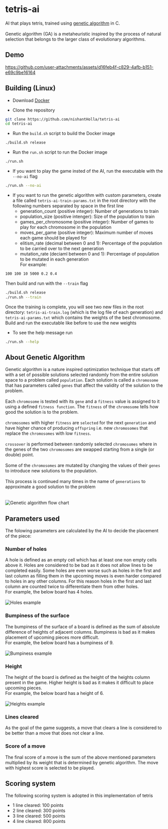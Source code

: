 # tetris-ai

AI that plays tetris, trained using [genetic algorithm](https://en.wikipedia.org/wiki/Genetic_algorithm) in C.
<br />
<br />
Genetic algorithm (GA) is a metaheuristic inspired by the process of natural selection that belongs to the larger class of evolutionary algorithms.

## Demo

https://github.com/user-attachments/assets/d16feb4f-c829-4afb-b151-e69c9be16164

## Building (Linux)

- Download [Docker](https://www.docker.com/)

- Clone the repository

```bash
git clone https://github.com/nishantHolla/tetris-ai
cd tetris-ai
```

- Run the `build.sh` script to build the Docker image

```bash
./build.sh release
```

- Run the `run.sh` script to run the Docker image

```bash
./run.sh
```

- If you want to play the game insted of the AI, run the executable with the `--no-ai` flag

```bash
./run.sh --no-ai
```

- If you want to run the genetic algorithm with custom parameters, create a file called `tetris-ai-train-params.txt`
in the root directory with the following numbers separated by space in the first line
    - generation_count (positive integer): Number of generations to train
    - population_size (positive intenger): Size of the population to train
    - games_per_chromosome (positive integer): Number of games to play for each chromosome in the population
    - moves_per_game (positive integer): Maximum number of moves each game should be played for
    - elitism_rate (decimal between 0 and 1): Percentage of the population to be carried over to the next generation
    - mutation_rate (deciaml between 0 and 1): Percentage of population to be mutated in each generation<br />
For example:
```bash
100 100 10 5000 0.2 0.4
```
Then build and run with the `--train` flag
```bash
./build.sh release
./run.sh --train
```
Once the training is complete, you will see two new files in the root directory: `tetris-ai-train.log` (which is
the log file of each generation) and `tetris-ai-params.txt` which contains the weights of the best chromosome.<br />
Build and run the executable like before to use the new weights

- To see the help message run
```bash
./run.sh --help
```

## About Genetic Algorithm

Genetic algorithm is a nature inspired optimization technique that starts off with a set of  possible
solutions selected randomly from the entire solution space to a problem called `population`. Each
solution is called a `chromosome` that has parameters called `genes` that affect the validity of
the solution to the problem.<br />
<br />
Each `chromosome` is tested with its `gene` and a `fitness` value is assigned to it using a defined
`fitness function`. The `fitness` of the `chromosome` tells how good the solution is to the problem.<br />
<br />
`chromosomes` with higher `fitness` are `selected` for the next `generation` and have higher chance
of producing `offspring` i.e. new `chromosomes` that replace the `chromosomes` with low `fitness`.<br />
<br/>
`crossover` is performed between randomly selected `chromosomes` where in the genes of the two `chromosomes`
are swapped starting from a single (or double) point.<br />
<br />
Some of the `chromosomes` are mutated by changing the values of their `genes` to introduce new
solutions to the population.<br />
<br />
This process is continued many times in the name of `generations` to approximate a good solution
to the problem<br />
<br />
<br />
![Genetic algorithm flow chart](./docs/genetic-algorithm-flowchart.png)

## Parameters used

The folowing parameters are calculated by the AI to decide the placement of the piece:

### Number of holes

A hole is defined as an empty cell which has at least one non empty cells above it. Holes are
considered to be bad as it does not allow lines to be completed easily. Some holes are even worse
such as holes in the first and last column as filling them in the upcoming moves is even harder compared
to holes in any other columns. For this reason holes in the first and last column are counted twice
to differentiate them from other holes.<br />
For example, the below board has 4 holes.<br /><br />
![Holes example](./docs/holes-demo.png)
<br />

### Bumpiness of the surface

The bumpiness of the surface of a board is defined as the sum of absolute difference of heights of
adjacent columns. Bumpiness is bad as it makes placement of upcoming pieces more difficult.<br />
For example, the below board has a bumpiness of 9.<br /><br />
![Bumpiness example](./docs/bumpiness-demo.png)
<br />

### Height

The height of the board is defined as the height of the heights column present in the game. Higher
height is bad as it makes it difficult to place upcoming pieces.<br />
For example, the below board has a height of 6.<br /><br />
![Heights example](./docs/heights-demo.png)
<br />

### Lines cleared

As the goal of the game suggests, a move that clears a line is considered to be better than a move
that does not clear a line.<br />

### Score of a move

The final score of a move is the sum of the above mentioned parameters multiplied by its weight that
is determined by genetic algorithm. The move with highest score is selected to be played.

## Scoring system

The following scoring system is adopted in this implementation of tetris
- 1 line cleared: 100 points
- 2 line cleared: 300 points
- 3 line cleared: 500 points
- 4 line cleared: 800 points
